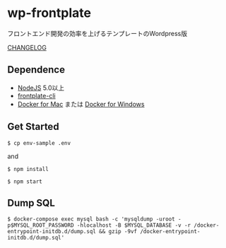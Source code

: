# wp-frontplate

フロントエンド開発の効率を上げるテンプレートのWordpress版

[CHANGELOG](https://github.com/frontainer/wp-frontplate/blob/master/CHANGELOG.md)

## Dependence

* [NodeJS](https://nodejs.org/) 5.0以上
* [frontplate-cli](https://www.npmjs.com/package/frontplate-cli)
* [Docker for Mac](https://docs.docker.com/docker-for-mac/) または [Docker for Windows](https://docs.docker.com/docker-for-windows/)

## Get Started

`$ cp env-sample .env`

and 

`$ npm install`

`$ npm start`

## Dump SQL

`$ docker-compose exec mysql bash -c 'mysqldump -uroot -p$MYSQL_ROOT_PASSWORD -hlocalhost -B $MYSQL_DATABASE -v -r /docker-entrypoint-initdb.d/dump.sql && gzip -9vf /docker-entrypoint-initdb.d/dump.sql'
 `
